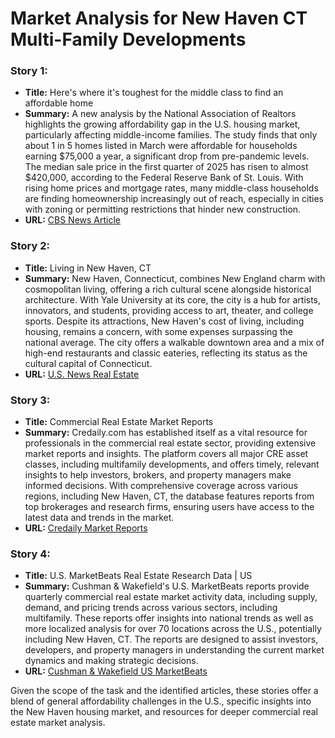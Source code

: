 # Market Analysis for New Haven CT Multi-Family Developments

### Story 1:
- **Title:** Here's where it's toughest for the middle class to find an affordable home
- **Summary:** A new analysis by the National Association of Realtors highlights the growing affordability gap in the U.S. housing market, particularly affecting middle-income families. The study finds that only about 1 in 5 homes listed in March were affordable for households earning $75,000 a year, a significant drop from pre-pandemic levels. The median sale price in the first quarter of 2025 has risen to almost $420,000, according to the Federal Reserve Bank of St. Louis. With rising home prices and mortgage rates, many middle-class households are finding homeownership increasingly out of reach, especially in cities with zoning or permitting restrictions that hinder new construction.
- **URL:** [CBS News Article](https://www.cbsnews.com/news/real-estate-home-buying-affordability-gap-middle-class-where-its-worst/)

### Story 2:
- **Title:** Living in New Haven, CT
- **Summary:** New Haven, Connecticut, combines New England charm with cosmopolitan living, offering a rich cultural scene alongside historical architecture. With Yale University at its core, the city is a hub for artists, innovators, and students, providing access to art, theater, and college sports. Despite its attractions, New Haven's cost of living, including housing, remains a concern, with some expenses surpassing the national average. The city offers a walkable downtown area and a mix of high-end restaurants and classic eateries, reflecting its status as the cultural capital of Connecticut.
- **URL:** [U.S. News Real Estate](https://realestate.usnews.com/places/connecticut/new-haven)

### Story 3:
- **Title:** Commercial Real Estate Market Reports
- **Summary:** Credaily.com has established itself as a vital resource for professionals in the commercial real estate sector, providing extensive market reports and insights. The platform covers all major CRE asset classes, including multifamily developments, and offers timely, relevant insights to help investors, brokers, and property managers make informed decisions. With comprehensive coverage across various regions, including New Haven, CT, the database features reports from top brokerages and research firms, ensuring users have access to the latest data and trends in the market.
- **URL:** [Credaily Market Reports](https://www.credaily.com/market-reports/)

### Story 4:
- **Title:** U.S. MarketBeats Real Estate Research Data | US
- **Summary:** Cushman & Wakefield's U.S. MarketBeats reports provide quarterly commercial real estate market activity data, including supply, demand, and pricing trends across various sectors, including multifamily. These reports offer insights into national trends as well as more localized analysis for over 70 locations across the U.S., potentially including New Haven, CT. The reports are designed to assist investors, developers, and property managers in understanding the current market dynamics and making strategic decisions.
- **URL:** [Cushman & Wakefield US MarketBeats](https://www.cushmanwakefield.com/en/united-states/insights/us-marketbeats)

Given the scope of the task and the identified articles, these stories offer a blend of general affordability challenges in the U.S., specific insights into the New Haven housing market, and resources for deeper commercial real estate market analysis.